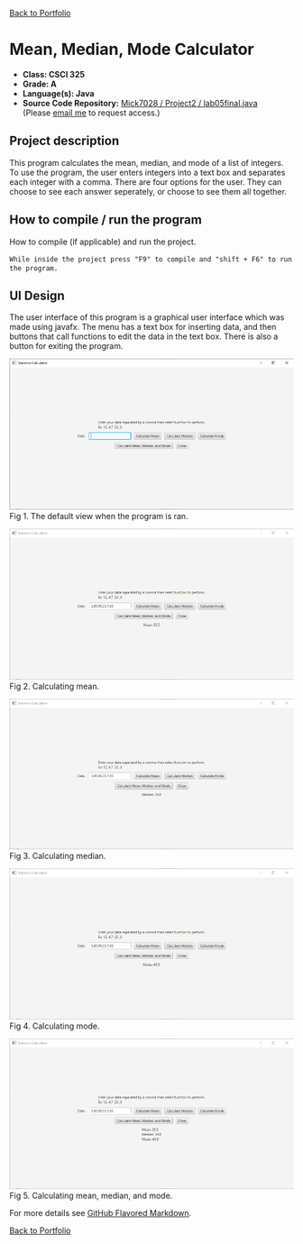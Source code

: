 [Back to Portfolio](./)

Mean, Median, Mode Calculator
===============

-   **Class: CSCI 325** 
-   **Grade: A**
-   **Language(s): Java**
-   **Source Code Repository:** [ Mick7028 / Project2 / lab05final.java](https://github.com/Mick7028/Project2/blob/main/Lab05final.java)  
    (Please [email me](mailto:example@csustudent.net?subject=GitHub%20Access) to request access.)

## Project description

This program calculates the mean, median, and mode of a list of integers. To use the program, the user enters integers into a text box and separates each integer with a comma. There are four options for the user. They can choose to see each answer seperately, or choose to see them all together.

## How to compile / run the program

How to compile (if applicable) and run the project.

```Netbeans IDE
While inside the project press "F9" to compile and "shift + F6" to run the program. 
```

## UI Design

The user interface of this program is a graphical user interface which was made using javafx. The menu has a text box for inserting data, and then buttons that call functions to edit the data in the text box. There is also a button for exiting the program.

![screenshot](images/project_2_images/Menu.png)
Fig 1. The default view when the program is ran.

![screenshot](images/project_2_images/Mean.png)
Fig 2. Calculating mean.

![screenshot](images/project_2_images/Median.png)
Fig 3. Calculating median.

![screenshot](images/project_2_images/Mode.png)
Fig 4. Calculating mode.

![screenshot](images/project_2_images/All.png)
Fig 5. Calculating mean, median, and mode.

For more details see [GitHub Flavored Markdown](https://guides.github.com/features/mastering-markdown/).

[Back to Portfolio](./)
